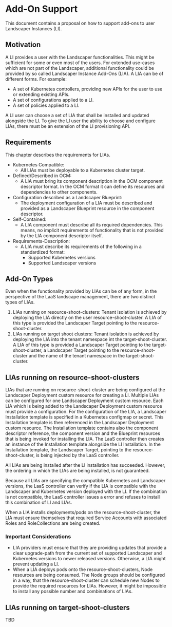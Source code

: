 # Add-On Support

This document contains a proposal on how to support add-ons to user Landscaper Instances (LI).

## Motivation

A LI provides a user with the Landscaper functionalities. This might be sufficient for some or even most of the users.
For extended use-cases which are not part of the Landscaper, additional functionality could be provided by so called
Landscaper Instance Add-Ons (LIA).
A LIA can be of different forms. For example:

* A set of Kubernetes controllers, providing new APIs for the user to use or extending existing APIs.
* A set of configurations applied to a LI.
* A set of policies applied to a LI.

A LI user can choose a set of LIA that shall be installed and updated alongside the LI.
To give the LI user the ability to choose and configure LIAs, there must be an extension of the LI provisioning API.

## Requirements

This chapter describes the requirements for LIAs.

- Kubernetes Compatible:
  - All LIAs must be deployable to a Kubernetes cluster target.
- Defined/Described in OCM:
  - A LIA must bring its component description in the OCM component descriptor format. In the OCM format it can define its resources and
    dependencies to other components.
- Configuration described as a Landscaper Blueprint:
  - The deployment configuration of a LIA must be described and provided as a Landscaper Blueprint resource in the component descriptor.
- Self-Contained:
  - A LIA component must describe all its required dependencies. This means, no implicit requirements of functionality
    that is not provided by the LIA component descriptor itself.
- Requirements-Description:
  - A LIA must describe its requirements of the following in a standardized format:
    - Supported Kubernetes versions
    - Supported Landscaper versions

## Add-On Types

Even when the functionality provided by LIAs can be of any form, in the perspective of the LaaS landscape management,
there are two distinct types of LIAs.

1. LIAs running on resource-shoot-clusters:
   Tenant isolation is achieved by deploying the LIA directly on the user resource-shoot-cluster. 
   A LIA of this type is provided the Landscaper Target pointing to the resource-shoot-cluster.
2. LIAs running on target shoot clusters:
   Tenant isolation is achieved by deploying the LIA into the tenant namespace int the target-shoot-cluster.
   A LIA of this type is provided a Landscaper Target pointing to the target-shoot-cluster, a Landscaper Target pointing to
   the resource-shoot-cluster and the name of the tenant namespace in the target-shoot-cluster.

## LIAs running on resource-shoot-clusters

LIAs that are running on resource-shoot-cluster are being configured at the Landscaper Deployment custom resource for creating a LI.
Multiple LIAs can be configured for one Landscaper Deployment custom resource. Each LIA which is being added to the Landscaper Deployment custom resource
must provide a configuration.
For the configuration of the LIA, a Landscaper Installation template is specified in a Kubernetes configmap or secret. 
This Installation template is then referenced in the Landscaper Deployment custom resource.
The Installation template contains also the component descriptor reference, the component version and the Blueprint resources that is being invoked
for installing the LIA.
The LaaS controller then creates an instance of the Installation template alongside the LI Installation.
In the Installation template, the Landscaper Target, pointing to the resource-shoot-cluster, is being injected by the LaaS controller.

All LIAs are being installed after the LI installation has succeeded. However, the ordering in which the LIAs are being installed,
is not guaranteed.

Because all LIAs are specifying the compatible Kubernetes and Landscaper versions, the LaaS controller can verify if the LIA
is compatible with the Landscaper and Kubernetes version deployed with the LI. If the combination is not compatible, the LaaS controller
issues a error and refuses to install this combination of LI and LIAs.

When a LIA installs deployments/pods on the resource-shoot-cluster, the LIA must ensure themselves that required Service Accounts
with associated Roles and RoleCollections are being created.

### Important Considerations

* LIA providers must ensure that they are providing updates that provide a clear upgrade-path from the current set of supported
Landscaper and Kubernetes versions to newer released versions. Otherwise, a LIA might prevent updating a LI.
* When a LIA deploys pods onto the resource-shoot-clusters, Node resources are being consumed. The Node groups should be configured in a way, that
the resource-shoot-cluster can schedule new Nodes to provide the required resources for LIAs. However, it might be impossible to install any possible number
and combinations of LIAs.

## LIAs running on target-shoot-clusters

TBD